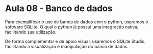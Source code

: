 # Aula 08 - Banco de dados

Para exemplificar o uso de banco de dados com o python, usaremos o software SQLite.
O qual o python já possui uma integração nativa, facilitando sua utilização.

De forma complementar e de apoio visual, usaremos o SQLite Studio, facilitando a visualização e manipulação do banco de dados.